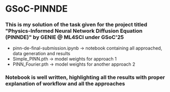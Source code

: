 # GSoC-PINNDE

### This is my solution of the task given for the project titled "Physics-Informed Neural Network Diffusion Equation (PINNDE)" by GENIE @ ML4SCI under GSoC'25

* pinn-de-final-submission.ipynb &rarr; notebook containing all approached, data generation and results
* Simple_PINN.pth &rarr; model weights for approach 1
* PINN_Fourier.pth &rarr; model weights for another approach 2

### Notebook is well written, highlighting all the results with proper explanation of workflow and all the approaches
